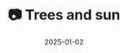 ---
title: '📷 Trees and sun'
date: '2025-01-02'
image: 'https://cdn.diblasio.social/static/photos/2025/20250102_125344.jpg'
alt_text: "Bare tree branches silhouetted against a bright sky in Huizen, Netherlands."
tags:
  - "#Photography"
  - "#Netherlands"
  - "#Huizen"
  - "#Nature"
  - "#TreeSilhouette"
  - "#NaturePhotography"
  - "#iPhonePhotography"
  - "#WinterTrees"
  - "#NoordHolland"
  - "ShotOniPhone"
  - "Halide"
  - "ProcessZero"
description: ''
created_date: '2025-01-02'
location: "60, Rijsbergenweg, Zenderwijk, Huizerhoogt, Huizen, Noord-Holland, Nederland, 1276 GA, Nederland"
exif_data: "Apple iPhone 15 Pro 9mm f/2.8 (1/1200 | f/2.8 | ISO 25)"
draft: false
---